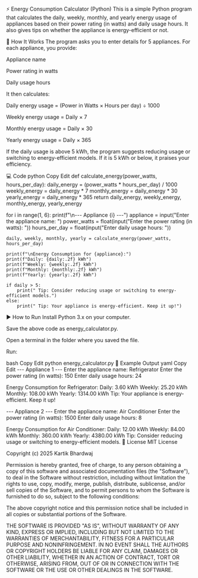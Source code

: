 ⚡ Energy Consumption Calculator (Python)
This is a simple Python program that calculates the daily, weekly, monthly, and yearly energy usage of appliances based on their power rating (in watts) and daily usage hours. It also gives tips on whether the appliance is energy-efficient or not.

📜 How It Works
The program asks you to enter details for 5 appliances. For each appliance, you provide:

Appliance name

Power rating in watts

Daily usage hours

It then calculates:

Daily energy usage = (Power in Watts × Hours per day) ÷ 1000

Weekly energy usage = Daily × 7

Monthly energy usage = Daily × 30

Yearly energy usage = Daily × 365

If the daily usage is above 5 kWh, the program suggests reducing usage or switching to energy-efficient models.
If it is 5 kWh or below, it praises your efficiency.

💻 Code
python
Copy
Edit
def calculate_energy(power_watts, hours_per_day):
    daily_energy = (power_watts * hours_per_day) / 1000
    weekly_energy = daily_energy * 7
    monthly_energy = daily_energy * 30
    yearly_energy = daily_energy * 365
    return daily_energy, weekly_energy, monthly_energy, yearly_energy

for i in range(1, 6):
    print(f"\n--- Appliance {i} ---")
    appliance = input("Enter the appliance name: ")
    power_watts = float(input("Enter the power rating (in watts): "))
    hours_per_day = float(input("Enter daily usage hours: "))

    daily, weekly, monthly, yearly = calculate_energy(power_watts, hours_per_day)

    print(f"\nEnergy Consumption for {appliance}:")
    print(f"Daily: {daily:.2f} kWh")
    print(f"Weekly: {weekly:.2f} kWh")
    print(f"Monthly: {monthly:.2f} kWh")
    print(f"Yearly: {yearly:.2f} kWh")

    if daily > 5:
        print(" Tip: Consider reducing usage or switching to energy-efficient models.")
    else:
        print(" Tip: Your appliance is energy-efficient. Keep it up!")
▶️ How to Run
Install Python 3.x on your computer.

Save the above code as energy_calculator.py.

Open a terminal in the folder where you saved the file.

Run:

bash
Copy
Edit
python energy_calculator.py
📌 Example Output
yaml
Copy
Edit
--- Appliance 1 ---
Enter the appliance name: Refrigerator
Enter the power rating (in watts): 150
Enter daily usage hours: 24

Energy Consumption for Refrigerator:
Daily: 3.60 kWh
Weekly: 25.20 kWh
Monthly: 108.00 kWh
Yearly: 1314.00 kWh
 Tip: Your appliance is energy-efficient. Keep it up!

--- Appliance 2 ---
Enter the appliance name: Air Conditioner
Enter the power rating (in watts): 1500
Enter daily usage hours: 8

Energy Consumption for Air Conditioner:
Daily: 12.00 kWh
Weekly: 84.00 kWh
Monthly: 360.00 kWh
Yearly: 4380.00 kWh
 Tip: Consider reducing usage or switching to energy-efficient models.
📄 License
MIT License

Copyright (c) 2025 Kartik Bhardwaj

Permission is hereby granted, free of charge, to any person obtaining a copy
of this software and associated documentation files (the "Software"), to deal
in the Software without restriction, including without limitation the rights
to use, copy, modify, merge, publish, distribute, sublicense, and/or sell
copies of the Software, and to permit persons to whom the Software is
furnished to do so, subject to the following conditions:

The above copyright notice and this permission notice shall be included in all
copies or substantial portions of the Software.

THE SOFTWARE IS PROVIDED "AS IS", WITHOUT WARRANTY OF ANY KIND, EXPRESS OR
IMPLIED, INCLUDING BUT NOT LIMITED TO THE WARRANTIES OF MERCHANTABILITY,
FITNESS FOR A PARTICULAR PURPOSE AND NONINFRINGEMENT. IN NO EVENT SHALL THE
AUTHORS OR COPYRIGHT HOLDERS BE LIABLE FOR ANY CLAIM, DAMAGES OR OTHER
LIABILITY, WHETHER IN AN ACTION OF CONTRACT, TORT OR OTHERWISE, ARISING FROM,
OUT OF OR IN CONNECTION WITH THE SOFTWARE OR THE USE OR OTHER DEALINGS IN THE
SOFTWARE.
